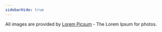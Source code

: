 ```yaml
---
sidebarHide: true
---
```


All images are provided by [Lorem Picsum](https://picsum.photos/) - The Lorem Ipsum for photos.
